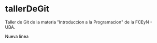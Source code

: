 # tallerDeGit

Taller de Git de la materia "Introduccion a la Programacion" de la FCEyN - UBA.

Nueva linea
